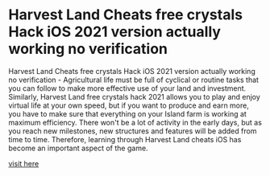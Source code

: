 # Harvest Land Cheats free crystals Hack iOS 2021 version actually working no verification

Harvest Land Cheats free crystals Hack iOS 2021 version actually working no verification - Agricultural life must be full of cyclical or routine tasks that you can follow to make more effective use of your land and investment. Similarly, Harvest Land free crystals hack 2021 allows you to play and enjoy virtual life at your own speed, but if you want to produce and earn more, you have to make sure that everything on your Island farm is working at maximum efficiency. There won't be a lot of activity in the early days, but as you reach new milestones, new structures and features will be added from time to time. Therefore, learning through Harvest Land cheats iOS has become an important aspect of the game.

<a href="https://yintamod.xyz/harvest-land/">visit here</a>

